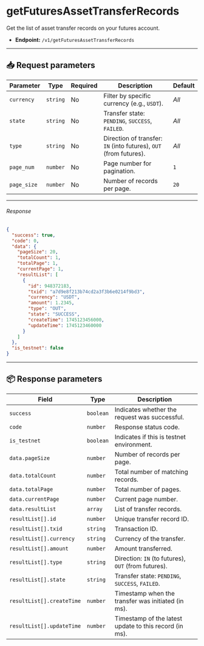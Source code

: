 # getFuturesAssetTransferRecords

Get the list of asset transfer records on your futures account.

- **Endpoint:** `/v1/getFuturesAssetTransferRecords`

---

## 📥 Request parameters

| **Parameter**  | **Type**   | **Required** | **Description**                                                                 | **Default** |
|----------------|------------|--------------|---------------------------------------------------------------------------------|-------------|
| `currency`     | `string`   | No           | Filter by specific currency (e.g., `USDT`).                                     | *All*       |
| `state`        | `string`   | No           | Transfer state: `PENDING`, `SUCCESS`, `FAILED`.                                 | *All*       |
| `type`         | `string`   | No           | Direction of transfer: `IN` (into futures), `OUT` (from futures).               | *All*       |
| `page_num`     | `number`   | No           | Page number for pagination.                                                     | `1`         |
| `page_size`    | `number`   | No           | Number of records per page.                                                     | `20`        |

---

###### Response

```json
{
  "success": true,
  "code": 0,
  "data": {
    "pageSize": 20,
    "totalCount": 1,
    "totalPage": 1,
    "currentPage": 1,
    "resultList": [
      {
        "id": 948372183,
        "txid": "a7d9e8f213b74cd2a3f3b6e0214f9bd3",
        "currency": "USDT",
        "amount": 1.2345,
        "type": "OUT",
        "state": "SUCCESS",
        "createTime": 1745123456000,
        "updateTime": 1745123460000
      }
    ]
  },
  "is_testnet": false
}
```

---

## 📦 Response parameters

| **Field**                 | **Type**   | **Description**                                         |
|---------------------------|------------|---------------------------------------------------------|
| `success`                 | `boolean`  | Indicates whether the request was successful.           |
| `code`                    | `number`   | Response status code.                                   |
| `is_testnet`              | `boolean`  | Indicates if this is testnet environment.               |
| `data.pageSize`           | `number`   | Number of records per page.                             |
| `data.totalCount`         | `number`   | Total number of matching records.                       |
| `data.totalPage`          | `number`   | Total number of pages.                                  |
| `data.currentPage`        | `number`   | Current page number.                                    |
| `data.resultList`         | `array`    | List of transfer records.                               |
| `resultList[].id`         | `number`   | Unique transfer record ID.                              |
| `resultList[].txid`       | `string`   | Transaction ID.                                         |
| `resultList[].currency`   | `string`   | Currency of the transfer.                               |
| `resultList[].amount`     | `number`   | Amount transferred.                                     |
| `resultList[].type`       | `string`   | Direction: `IN` (to futures), `OUT` (from futures).     |
| `resultList[].state`      | `string`   | Transfer state: `PENDING`, `SUCCESS`, `FAILED`.         |
| `resultList[].createTime` | `number`   | Timestamp when the transfer was initiated (in ms).      |
| `resultList[].updateTime` | `number`   | Timestamp of the latest update to this record (in ms).  |
